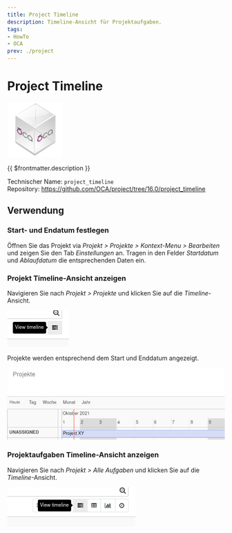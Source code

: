 ```yaml
---
title: Project Timeline
description: Timeline-Ansicht für Projektaufgaben.
tags:
- HowTo
- OCA
prev: ./project
---
```

# Project Timeline
![icon_oca_app](attachments/icon_oca_app.png)

{{ $frontmatter.description }}

Technischer Name: `project_timeline`\
Repository: <https://github.com/OCA/project/tree/16.0/project_timeline>

## Verwendung

### Start- und Endatum festlegen

Öffnen Sie das Projekt via *Projekt > Projekte > Kontext-Menu > Bearbeiten* und zeigen Sie den Tab *Einstellungen* an. Tragen in den Felder *Startdatum* und *Ablaufdatum* die entsprechenden Daten ein.

### Projekt Timeline-Ansicht anzeigen

Navigieren Sie nach *Projekt > Projekte* und klicken Sie auf die *Timeline*-Ansicht.

![](attachments/Project%20Timeline%20View%20timeline.png)

Projekte werden entsprechend dem Start und Enddatum angezeigt.

![](attachments/Project%20Timeline%20View.png)

### Projektaufgaben Timeline-Ansicht anzeigen

Navigieren Sie nach *Projekt > Alle Aufgaben* und klicken Sie auf die *Timeline*-Ansicht.

![](attachments/Project%20Timeline%20View%20task%20timeline.png)